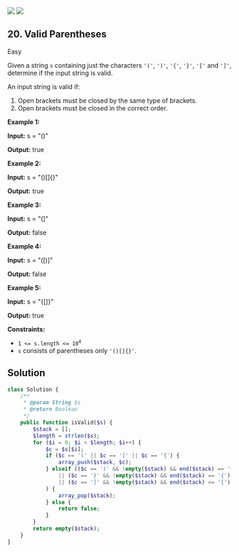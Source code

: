 [![](https://img.shields.io/github/stars/LeetCode-in-Php/LeetCode-in-Php?label=Stars&style=flat-square)](https://github.com/LeetCode-in-Php/LeetCode-in-Php)
[![](https://img.shields.io/github/forks/LeetCode-in-Php/LeetCode-in-Php?label=Fork%20me%20on%20GitHub%20&style=flat-square)](https://github.com/LeetCode-in-Php/LeetCode-in-Php/fork)

## 20\. Valid Parentheses

Easy

Given a string `s` containing just the characters `'('`, `')'`, `'{'`, `'}'`, `'['` and `']'`, determine if the input string is valid.

An input string is valid if:

1.  Open brackets must be closed by the same type of brackets.
2.  Open brackets must be closed in the correct order.

**Example 1:**

**Input:** s = "()"

**Output:** true 

**Example 2:**

**Input:** s = "()[]{}"

**Output:** true 

**Example 3:**

**Input:** s = "(]"

**Output:** false 

**Example 4:**

**Input:** s = "([)]"

**Output:** false 

**Example 5:**

**Input:** s = "{[]}"

**Output:** true 

**Constraints:**

*   <code>1 <= s.length <= 10<sup>4</sup></code>
*   `s` consists of parentheses only `'()[]{}'`.

## Solution

```php
class Solution {
    /**
     * @param String $s
     * @return Boolean
     */
    public function isValid($s) {
        $stack = [];
        $length = strlen($s);
        for ($i = 0; $i < $length; $i++) {
            $c = $s[$i];
            if ($c == '(' || $c == '[' || $c == '{') {
                array_push($stack, $c);
            } elseif (($c == ')' && !empty($stack) && end($stack) == '(')
                || ($c == '}' && !empty($stack) && end($stack) == '{')
                || ($c == ']' && !empty($stack) && end($stack) == '[')
            ) {
                array_pop($stack);
            } else {
                return false;
            }
        }
        return empty($stack);
    }
}
```